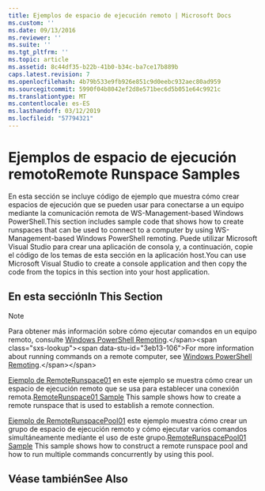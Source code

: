 ```yaml
---
title: Ejemplos de espacio de ejecución remoto | Microsoft Docs
ms.custom: ''
ms.date: 09/13/2016
ms.reviewer: ''
ms.suite: ''
ms.tgt_pltfrm: ''
ms.topic: article
ms.assetid: 8c44df35-b22b-41b0-b34c-ba7ce17b889b
caps.latest.revision: 7
ms.openlocfilehash: 4b79b533e9fb926e851c9d0eebc932aec80ad959
ms.sourcegitcommit: 5990f04b8042ef2d8e571bec6d5b051e64c9921c
ms.translationtype: MT
ms.contentlocale: es-ES
ms.lasthandoff: 03/12/2019
ms.locfileid: "57794321"
---
```

# <a name="remote-runspace-samples"></a><span data-ttu-id="3eb13-102">Ejemplos de espacio de ejecución remoto</span><span class="sxs-lookup"><span data-stu-id="3eb13-102">Remote Runspace Samples</span></span>

<span data-ttu-id="3eb13-103">En esta sección se incluye código de ejemplo que muestra cómo crear espacios de ejecución que se pueden usar para conectarse a un equipo mediante la comunicación remota de WS-Management-based Windows PowerShell.</span><span class="sxs-lookup"><span data-stu-id="3eb13-103">This section includes sample code that shows how to create runspaces that can be used to connect to a computer by using WS-Management-based Windows PowerShell remoting.</span></span> <span data-ttu-id="3eb13-104">Puede utilizar Microsoft Visual Studio para crear una aplicación de consola y, a continuación, copie el código de los temas de esta sección en la aplicación host.</span><span class="sxs-lookup"><span data-stu-id="3eb13-104">You can use Microsoft Visual Studio to create a console application and then copy the code from the topics in this section into your host application.</span></span>

## <a name="in-this-section"></a><span data-ttu-id="3eb13-105">En esta sección</span><span class="sxs-lookup"><span data-stu-id="3eb13-105">In This Section</span></span>

> [!NOTE]
> <span data-ttu-id="3eb13-106">Para obtener más información sobre cómo ejecutar comandos en un equipo remoto, consulte [Windows PowerShell Remoting](https://msdn.microsoft.com/en-us/library/ee706563(v=vs.85).aspx).</span><span class="sxs-lookup"><span data-stu-id="3eb13-106">For more information about running commands on a remote computer, see [Windows PowerShell Remoting](https://msdn.microsoft.com/en-us/library/ee706563(v=vs.85).aspx).</span></span>

 <span data-ttu-id="3eb13-107">[Ejemplo de RemoteRunspace01](./remoterunspace01-sample.md) en este ejemplo se muestra cómo crear un espacio de ejecución remoto que se usa para establecer una conexión remota.</span><span class="sxs-lookup"><span data-stu-id="3eb13-107">[RemoteRunspace01 Sample](./remoterunspace01-sample.md) This sample shows how to create a remote runspace that is used to establish a remote connection.</span></span>

 <span data-ttu-id="3eb13-108">[Ejemplo de RemoteRunspacePool01](./remoterunspacepool01-sample.md) este ejemplo muestra cómo crear un grupo de espacio de ejecución remoto y cómo ejecutar varios comandos simultáneamente mediante el uso de este grupo.</span><span class="sxs-lookup"><span data-stu-id="3eb13-108">[RemoteRunspacePool01 Sample](./remoterunspacepool01-sample.md) This sample shows how to construct a remote runspace pool and how to run multiple commands concurrently by using this pool.</span></span>

## <a name="see-also"></a><span data-ttu-id="3eb13-109">Véase también</span><span class="sxs-lookup"><span data-stu-id="3eb13-109">See Also</span></span>
